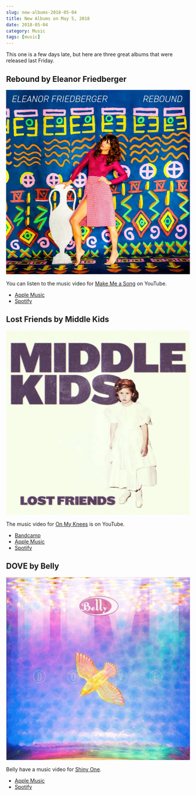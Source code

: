 ```yaml
---
slug: new-albums-2018-05-04
title: New Albums on May 5, 2018
date: 2018-05-04
category: Music
tags: [music]
---
```


This one is a few days late, but here are three great albums that were released last Friday.

## Rebound by Eleanor Friedberger

![Rebound by Eleanor Friedberger](/content/blog/2018-05-07-new-albums-2018-05-04/eleanor-friedberger-rebound.jpeg)

You can listen to the music video for [Make Me a Song](https://www.youtube.com/watch?v=wmjcSz8aV1Y) on YouTube.

- [Apple Music](https://itunes.apple.com/at/album/rebound/1334965613?l=en)
- [Spotify](https://open.spotify.com/album/0oOqcEOKXsr3f6cfIfZqrX)

## Lost Friends by Middle Kids

![Lost Friends by Middle Kids](/content/blog/2018-05-07-new-albums-2018-05-04/middle-kids-lost-friends.jpg)

The music video for [On My Knees](https://www.youtube.com/watch?v=yMuDiu1gzdE) is on YouTube.

- [Bandcamp](https://middlekids.bandcamp.com/album/lost-friends)
- [Apple Music](https://itunes.apple.com/at/album/lost-friends/1339205639?l=en)
- [Spotify](https://open.spotify.com/album/0sF684xABPfE5ywOMLNqDq)

## DOVE by Belly

![Album cover of DOVE by Belly](/content/blog/2018-05-07-new-albums-2018-05-04/belly-dove.jpg)

Belly have a music video for [Shiny One](https://www.youtube.com/watch?v=prF1CdzjTZ4).

- [Apple Music](https://itunes.apple.com/at/album/dove/1343422246?l=en)
- [Spotify](https://open.spotify.com/album/2vS00kkKsWIzCV8YGceoDK)
